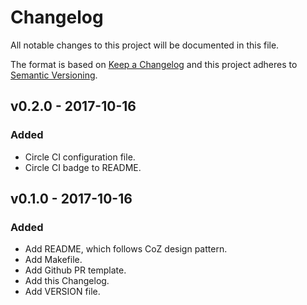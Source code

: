 # Changelog

All notable changes to this project will be documented in this file.

The format is based on [Keep a Changelog](http://keepachangelog.com/en/1.0.0/) and this
project adheres to [Semantic Versioning](http://semver.org/spec/v2.0.0.html).

## v0.2.0 - 2017-10-16

### Added

- Circle CI configuration file.
- Circle CI badge to README.

## v0.1.0 - 2017-10-16

### Added

- Add README, which follows CoZ design pattern.
- Add Makefile.
- Add Github PR template.
- Add this Changelog.
- Add VERSION file.